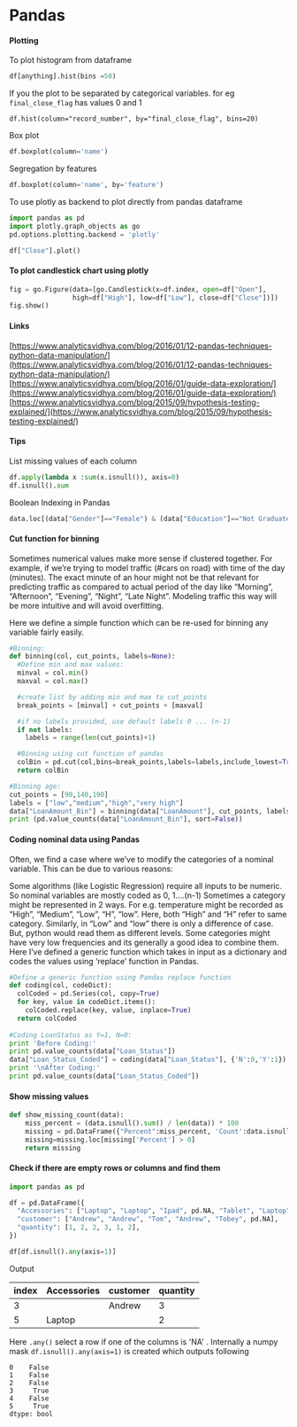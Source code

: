 # Pandas

#### Plotting

To plot histogram from dataframe

```python
df[anything].hist(bins =50)
```

If you the plot to be separated by categorical variables. for eg `final_close_flag` has values 0 and 1

```
df.hist(column="record_number", by="final_close_flag", bins=20)
```

Box plot

```python
df.boxplot(column='name')
```

Segregation by features

```python
df.boxplot(column='name', by='feature')
```

To use plotly as backend to plot directly from pandas dataframe

```python
import pandas as pd
import plotly.graph_objects as go
pd.options.plotting.backend = 'plotly'

df["Close"].plot()
```

#### To plot candlestick chart using plotly

```python
fig = go.Figure(data=[go.Candlestick(x=df.index, open=df["Open"],
                high=df["High"], low=df["Low"], close=df["Close"])])
fig.show()
```

#### Links

[https://www.analyticsvidhya.com/blog/2016/01/12-pandas-techniques-python-data-manipulation/](https://www.analyticsvidhya.com/blog/2016/01/12-pandas-techniques-python-data-manipulation/) [https://www.analyticsvidhya.com/blog/2016/01/guide-data-exploration/](https://www.analyticsvidhya.com/blog/2016/01/guide-data-exploration/) [https://www.analyticsvidhya.com/blog/2015/09/hypothesis-testing-explained/](https://www.analyticsvidhya.com/blog/2015/09/hypothesis-testing-explained/)

#### Tips

List missing values of each column

```python
df.apply(lambda x :sum(x.isnull()), axis=0)
df.isnull().sum
```

Boolean Indexing in Pandas

```python
data.loc[(data["Gender"]=="Female") & (data["Education"]=="Not Graduate") & (data["Loan_Status"]=="Y"), ["Gender","Education","Loan_Status"]]
```

#### Cut function for binning

Sometimes numerical values make more sense if clustered together. For example, if we’re trying to model traffic (#cars on road) with time of the day (minutes). The exact minute of an hour might not be that relevant for predicting traffic as compared to actual period of the day like “Morning”, “Afternoon”, “Evening”, “Night”, “Late Night”. Modeling traffic this way will be more intuitive and will avoid overfitting.

Here we define a simple function which can be re-used for binning any variable fairly easily.

```python
#Binning:
def binning(col, cut_points, labels=None):
  #Define min and max values:
  minval = col.min()
  maxval = col.max()

  #create list by adding min and max to cut_points
  break_points = [minval] + cut_points + [maxval]

  #if no labels provided, use default labels 0 ... (n-1)
  if not labels:
    labels = range(len(cut_points)+1)

  #Binning using cut function of pandas
  colBin = pd.cut(col,bins=break_points,labels=labels,include_lowest=True)
  return colBin

#Binning age:
cut_points = [90,140,190]
labels = ["low","medium","high","very high"]
data["LoanAmount_Bin"] = binning(data["LoanAmount"], cut_points, labels)
print (pd.value_counts(data["LoanAmount_Bin"], sort=False))

```

#### Coding nominal data using Pandas

Often, we find a case where we’ve to modify the categories of a nominal variable. This can be due to various reasons:

Some algorithms (like Logistic Regression) require all inputs to be numeric. So nominal variables are mostly coded as 0, 1….(n-1) Sometimes a category might be represented in 2 ways. For e.g. temperature might be recorded as “High”, “Medium”, “Low”, “H”, “low”. Here, both “High” and “H” refer to same category. Similarly, in “Low” and “low” there is only a difference of case. But, python would read them as different levels. Some categories might have very low frequencies and its generally a good idea to combine them. Here I’ve defined a generic function which takes in input as a dictionary and codes the values using ‘replace’ function in Pandas.

```python
#Define a generic function using Pandas replace function
def coding(col, codeDict):
  colCoded = pd.Series(col, copy=True)
  for key, value in codeDict.items():
    colCoded.replace(key, value, inplace=True)
  return colCoded
 
#Coding LoanStatus as Y=1, N=0:
print 'Before Coding:'
print pd.value_counts(data["Loan_Status"])
data["Loan_Status_Coded"] = coding(data["Loan_Status"], {'N':0,'Y':1})
print '\nAfter Coding:'
print pd.value_counts(data["Loan_Status_Coded"])
```

#### Show missing values

```python
def show_missing_count(data):
    miss_percent = (data.isnull().sum() / len(data)) * 100
    missing = pd.DataFrame({"Percent":miss_percent, 'Count':data.isnull().sum()}).sort_values(by="Percent", ascending=False)
    missing=missing.loc[missing['Percent'] > 0]
    return missing
```

#### Check if there are empty rows or columns and find them

```python
import pandas as pd

df = pd.DataFrame({
  "Accessories": ["Laptop", "Laptop", "Ipad", pd.NA, "Tablet", "Laptop"],
  "customer": ["Andrew", "Andrew", "Tom", "Andrew", "Tobey", pd.NA],
  "quantity": [1, 2, 2, 3, 1, 2],
})

df[df.isnull().any(axis=1)]
```

Output

| index | Accessories | customer | quantity |
| ----- | ----------- | -------- | -------- |
| 3     |             | Andrew   | 3        |
| 5     | Laptop      |          | 2        |

Here `.any()` select a row if one of the columns is 'NA' . Internally a numpy mask `df.isnull().any(axis=1)` is created which outputs following

```
0    False
1    False
2    False
3     True
4    False
5     True
dtype: bool
```
